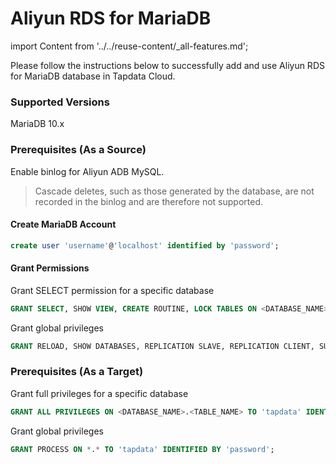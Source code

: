 # Aliyun RDS for MariaDB

import Content from '../../reuse-content/_all-features.md';

<Content />

Please follow the instructions below to successfully add and use Aliyun RDS for MariaDB database in Tapdata Cloud.

### Supported Versions

MariaDB 10.x

### Prerequisites (As a Source)

Enable binlog for Aliyun ADB MySQL.

> Cascade deletes, such as those generated by the database, are not recorded in the binlog and are therefore not supported.

#### Create MariaDB Account

```sql
create user 'username'@'localhost' identified by 'password';
```

#### Grant Permissions

Grant SELECT permission for a specific database

```sql
GRANT SELECT, SHOW VIEW, CREATE ROUTINE, LOCK TABLES ON <DATABASE_NAME>.<TABLE_NAME> TO 'tapdata' IDENTIFIED BY 'password';
```

Grant global privileges

```sql
GRANT RELOAD, SHOW DATABASES, REPLICATION SLAVE, REPLICATION CLIENT, SUPER ON *.* TO 'tapdata' IDENTIFIED BY 'password';
```

### **Prerequisites (As a Target)**

Grant full privileges for a specific database

```sql
GRANT ALL PRIVILEGES ON <DATABASE_NAME>.<TABLE_NAME> TO 'tapdata' IDENTIFIED BY 'password';
```

Grant global privileges

```sql
GRANT PROCESS ON *.* TO 'tapdata' IDENTIFIED BY 'password';
```